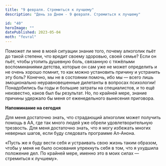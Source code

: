 ```yaml
---
title: "9 февраля. Стремиться к лучшему"
description: "День за Днем - 9 февраля. Стремиться к лучшему"

id: "40"
heroImage: ""
datePublished: 2023-05-04
moth: "fevral"
---
```


Поможет ли мне в моей ситуации знание того, почему алкоголик пьёт до такой
степени, что вредит своему здоровью, своей семье? Если он пьёт, чтобы утопить
душевную боль, связанную с тяжёлыми воспоминаниями детства, которые он сам уже
не может определить и не очень хорошо помнит, то как можно установить причину
и устранить эту боль? Конечно, мы не в состоянии помочь, ибо мы — всего лишь
эмоционально неуравновешенные дилетанты в вопросах психологии! Понадобились бы
годы и большие затраты на специалистов, и то ещё неизвестно, каков был бы
результат. Но, по крайней мере, знание причины удержало бы меня от
еженедельного вынесения приговора.

**Напоминание на сегодня**

Для меня достаточно знать, что страдающий алкоголик может получить помощь в
АА, где так много людей уже обрели удовлетворительную трезвость. Для меня
достаточно знать, что я могу избежать многих неверных шагов, если буду
следовать программе Ал-Анона.

«Пусть же я буду вести себя и устраивать свою жизнь таким образом, чтобы у
меня не было основания упрекнуть себя в том, что я ухудшила положение дел. По
крайней мере, именно это в моих силах — стремиться к лучшему».
